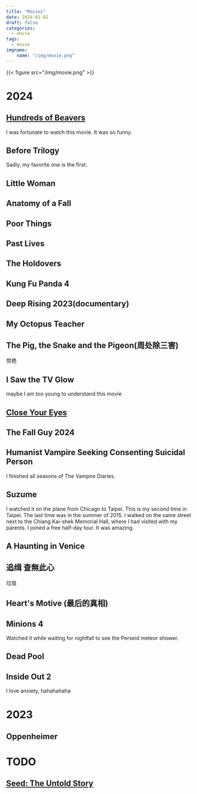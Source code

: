 ```yaml
---
title: "Movies"
date: 2024-01-01
draft: false
categories:
  - movie
tags:
  - movie 
imgname:
    name: "/img/movie.png"
---
```

{{< figure src="/img/movie.png" >}}

# 2024
## [Hundreds of Beavers](https://www.hundredsofbeavers.com/synopsis/)
I was fortunate to watch this movie. It was so funny.
## Before Trilogy
Sadly, my favorite one is the first.
## Little Woman
## Anatomy of a Fall
## Poor Things 
## Past Lives
## The Holdovers
## Kung Fu Panda 4
## Deep Rising 2023(documentary)
## My Octopus Teacher
## The Pig, the Snake and the Pigeon(周处除三害)
惊艳
## I Saw the TV Glow
maybe I am too young to understand this movie
## [Close Your Eyes](https://www.imdb.com/title/tt21284358/)
## The Fall Guy 2024
## Humanist Vampire Seeking Consenting Suicidal Person
I finished all seasons of The Vampire Diaries.
## Suzume 
I watched it on the plane from Chicago to Taipei. This is my second time in Taipei. The last time was in the summer of 2015. I walked on the same street next to the Chiang Kai-shek Memorial Hall, where I had visited with my parents. I joined a free half-day tour. It was amazing.
## A Haunting in Venice
## 追缉 查無此心
垃圾
## Heart's Motive (最后的真相)
## Minions 4
Watched it while waiting for nightfall to see the Perseid meteor shower.
## Dead Pool
## Inside Out 2
I love anxiety, hahahahaha



# 2023
## Oppenheimer

# TODO
## [Seed: The Untold Story](https://www.youtube.com/watch?v=vKyC5b6u-f4&ab_channel=YouTubeMovies)
